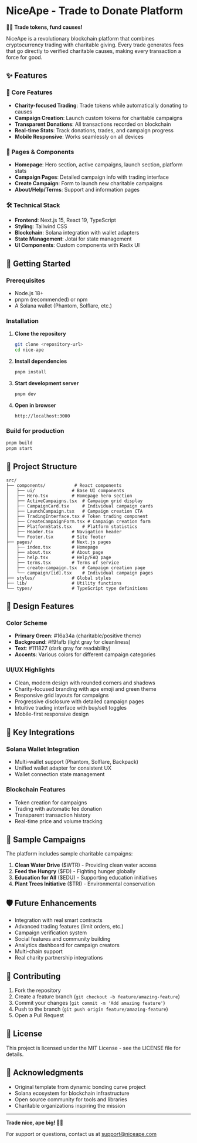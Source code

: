# NiceApe - Trade to Donate Platform

🦍💚 **Trade tokens, fund causes!**

NiceApe is a revolutionary blockchain platform that combines cryptocurrency trading with charitable giving. Every trade generates fees that go directly to verified charitable causes, making every transaction a force for good.

## ✨ Features

### 🎯 Core Features

- **Charity-focused Trading**: Trade tokens while automatically donating to causes
- **Campaign Creation**: Launch custom tokens for charitable campaigns
- **Transparent Donations**: All transactions recorded on blockchain
- **Real-time Stats**: Track donations, trades, and campaign progress
- **Mobile Responsive**: Works seamlessly on all devices

### 📱 Pages & Components

- **Homepage**: Hero section, active campaigns, launch section, platform stats
- **Campaign Pages**: Detailed campaign info with trading interface
- **Create Campaign**: Form to launch new charitable campaigns
- **About/Help/Terms**: Support and information pages

### 🛠 Technical Stack

- **Frontend**: Next.js 15, React 19, TypeScript
- **Styling**: Tailwind CSS
- **Blockchain**: Solana integration with wallet adapters
- **State Management**: Jotai for state management
- **UI Components**: Custom components with Radix UI

## 🚀 Getting Started

### Prerequisites

- Node.js 18+
- pnpm (recommended) or npm
- A Solana wallet (Phantom, Solflare, etc.)

### Installation

1. **Clone the repository**

   ```bash
   git clone <repository-url>
   cd nice-ape
   ```

2. **Install dependencies**

   ```bash
   pnpm install
   ```

3. **Start development server**

   ```bash
   pnpm dev
   ```

4. **Open in browser**
   ```
   http://localhost:3000
   ```

### Build for production

```bash
pnpm build
pnpm start
```

## 📂 Project Structure

```
src/
├── components/           # React components
│   ├── ui/              # Base UI components
│   ├── Hero.tsx         # Homepage hero section
│   ├── ActiveCampaigns.tsx  # Campaign grid display
│   ├── CampaignCard.tsx     # Individual campaign cards
│   ├── LaunchCampaign.tsx   # Campaign creation CTA
│   ├── TradingInterface.tsx # Token trading component
│   ├── CreateCampaignForm.tsx # Campaign creation form
│   ├── PlatformStats.tsx    # Platform statistics
│   ├── Header.tsx       # Navigation header
│   └── Footer.tsx       # Site footer
├── pages/               # Next.js pages
│   ├── index.tsx        # Homepage
│   ├── about.tsx        # About page
│   ├── help.tsx         # Help/FAQ page
│   ├── terms.tsx        # Terms of service
│   ├── create-campaign.tsx  # Campaign creation page
│   └── campaign/[id].tsx    # Individual campaign pages
├── styles/              # Global styles
├── lib/                 # Utility functions
└── types/               # TypeScript type definitions
```

## 🎨 Design Features

### Color Scheme

- **Primary Green**: #16a34a (charitable/positive theme)
- **Background**: #f9fafb (light gray for cleanliness)
- **Text**: #111827 (dark gray for readability)
- **Accents**: Various colors for different campaign categories

### UI/UX Highlights

- Clean, modern design with rounded corners and shadows
- Charity-focused branding with ape emoji and green theme
- Responsive grid layouts for campaigns
- Progressive disclosure with detailed campaign pages
- Intuitive trading interface with buy/sell toggles
- Mobile-first responsive design

## 🔗 Key Integrations

### Solana Wallet Integration

- Multi-wallet support (Phantom, Solflare, Backpack)
- Unified wallet adapter for consistent UX
- Wallet connection state management

### Blockchain Features

- Token creation for campaigns
- Trading with automatic fee donation
- Transparent transaction history
- Real-time price and volume tracking

## 🎯 Sample Campaigns

The platform includes sample charitable campaigns:

1. **Clean Water Drive** ($WTR) - Providing clean water access
2. **Feed the Hungry** ($FD) - Fighting hunger globally
3. **Education for All** ($EDU) - Supporting education initiatives
4. **Plant Trees Initiative** ($TRI) - Environmental conservation

## 🛡 Future Enhancements

- Integration with real smart contracts
- Advanced trading features (limit orders, etc.)
- Campaign verification system
- Social features and community building
- Analytics dashboard for campaign creators
- Multi-chain support
- Real charity partnership integrations

## 🤝 Contributing

1. Fork the repository
2. Create a feature branch (`git checkout -b feature/amazing-feature`)
3. Commit your changes (`git commit -m 'Add amazing feature'`)
4. Push to the branch (`git push origin feature/amazing-feature`)
5. Open a Pull Request

## 📄 License

This project is licensed under the MIT License - see the LICENSE file for details.

## 🙏 Acknowledgments

- Original template from dynamic bonding curve project
- Solana ecosystem for blockchain infrastructure
- Open source community for tools and libraries
- Charitable organizations inspiring the mission

---

**Trade nice, ape big! 🦍💚**

For support or questions, contact us at support@niceape.com
